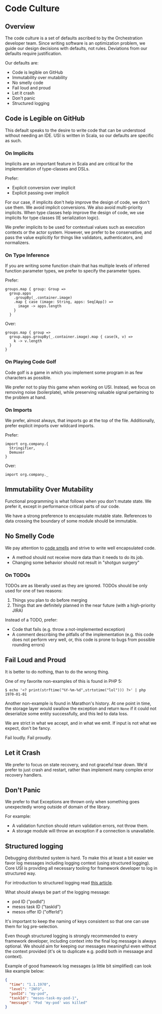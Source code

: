 # Code Culture

## Overview

The code culture is a set of defaults ascribed to by the Orchestration developer team. Since writing software is an optimization problem, we guide our design decisions with defaults, not rules. Deviations from our defaults require justification.

Our defaults are:

* Code is legible on GitHub
* Immutability over mutability
* No smelly code
* Fail loud and proud
* Let it crash
* Don't panic
* Structured logging

## Code is Legible on GitHub

This default speaks to the desire to write code that can be understood without needing an IDE. USI is written in Scala, so our defaults are specific as such.

### On Implicits

Implicits are an important feature in Scala and are critical for the implementation of type-classes and DSLs.

Prefer:

* Explicit conversion over implicit
* Explicit passing over implicit


For our case, if implicits don't help improve the design of code, we don't use them. We avoid implicit conversions. We also avoid multi-priority implicits. When type classes help improve the design of code, we use implicits for type classes (IE serialization logic).

We prefer implicits to be used for contextual values such as execution contexts or the actor system. However, we prefer to be conservative, and pass the value explicitly for things like validators, authenticators, and normalizers.

### On Type Inference

If you are writing some function chain that has multiple levels of inferred function parameter types, we prefer to specify the parameter types.

Prefer:

```
groups.map { group: Group =>
  group.apps
    .groupBy(_.container.image)
    .map { case (image: String, apps: Seq[App]) =>
      image -> apps.length
    }
  }
```

Over:

```
groups.map { group =>
  group.apps.groupBy(_.container.image).map { case(k, v) =>
    k -> v.length
  }
}
```

### On Playing Code Golf

Code golf is a game in which you implement some program in as few characters as possible.

We prefer not to play this game when working on USI. Instead, we focus on removing noise (boilerplate), while preserving valuable signal pertaining to the problem at hand.

### On Imports

We prefer, almost always, that imports go at the top of the file. Additionally, prefer explicit imports over wildcard imports.

Prefer:

```
import org.company.{
  Stringifier,
  Demuxer
}
```

Over:

```
import org.company._
```

## Immutability Over Mutability

Functional programming is what follows when you don't mutate state. We prefer it, except in performance critical parts of our code.

We have a strong preference to encapsulate mutable state. References to data crossing the boundary of some module should be immutable.

## No Smelly Code

We pay attention to [code smells](https://en.wikipedia.org/wiki/Code_smell) and strive to write well encapsulated code.

* A method should not receive more data than it needs to do its job.
* Changing some behavior should not result in "shotgun surgery"

### On TODOs

TODOs are as liberally used as they are ignored. TODOs should be only used for one of two reasons:

1. Things you plan to do before merging
2. Things that are definitely planned in the near future (with a high-priority JIRA)

Instead of a TODO, prefer:

* Code that fails (e.g. throw a not-implemented exception)
* A comment describing the pitfalls of the implementation (e.g. this code does not perform very well, or, this code is prone to bugs from possible rounding errors)

## Fail Loud and Proud

It is better to do nothing, than to do the wrong thing.

One of my favorite non-examples of this is found in PHP 5:

```
$ echo '<? print(strftime("%Y-%m-%d",strtotime("lol"))) ?>' | php
1970-01-01
```

Another non-example is found in Marathon's history. At one point in time, the storage layer would swallow the exception and return `None` if it could not deserialize some entity successfully, and this led to data loss.

We are strict in what we accept, and in what we emit. If input is not what we expect, don't be fancy.

Fail loudly. Fail proudly.

## Let it Crash

We prefer to focus on state recovery, and not graceful tear down. We'd prefer to just crash and restart, rather than implement many complex error recovery handlers.

## Don't Panic

We prefer to that Exceptions are thrown only when something goes unexpectedly wrong outside of domain of the library.

For example:

* A validation function should return validation errors, not throw them.
* A storage module will throw an exception if a connection is unavailable.

## Structured logging

Debugging distributed system is hard. To make this at least a bit easier we favor log messages including logging context (using structured logging). Core USI is providing all necessary tooling for framework developer to log in structured way.

For introduction to structured logging read [this article](https://stackify.com/what-is-structured-logging-and-why-developers-need-it/).

What should always be part of the logging message:
- pod ID ("podId")
- mesos task ID ("taskId")
- mesos offer ID ("offerId")

It's important to keep the naming of keys consistent so that one can use them for log pre-selection.

Even though structured logging is strongly recommended to every framework developer, including context into the final log message is always optional. We should aim for keeping our messages meaningful even without the context provided (it's ok to duplicate e.g. podId both in messaage and context).

Example of good framework log messages (a little bit simplified) can look like example below:

```json
{
  "time": "1.1.1970",
  "level": "INFO",
  "podId": "my-pod",
  "taskId": "mesos-task-my-pod-1",
  "message": "Pod 'my-pod' was killed"
}
```